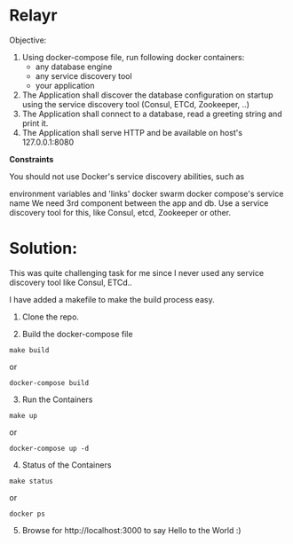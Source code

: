 # Relayr

Objective:
1. Using docker-compose file, run following docker containers:
    - any database engine
    - any service discovery tool
    - your application
2. The Application shall discover the database configuration on startup using the service discovery tool (Consul, ETCd, Zookeeper, ..)
3. The Application shall connect to a database, read a greeting string and print it.
4. The Application shall serve HTTP and be available on host's 127.0.0.1:8080

**Constraints**

You should not use Docker's service discovery abilities, such as

environment variables and 'links'
docker swarm
docker compose's service name
We need 3rd component between the app and db.
Use a service discovery tool for this, like Consul, etcd, Zookeeper or other.

# Solution:

This was quite challenging task for me since I never used any service discovery tool like Consul, ETCd..

I have added a makefile to make the build process easy.

1. Clone the repo.

2. Build the docker-compose file
```
make build
```
or
```
docker-compose build
```
3. Run the Containers
```
make up
```
or
```
docker-compose up -d
```
4. Status of the Containers
```
make status
```
or
```
docker ps
```
5. Browse for http://localhost:3000 to say Hello to the World :)

